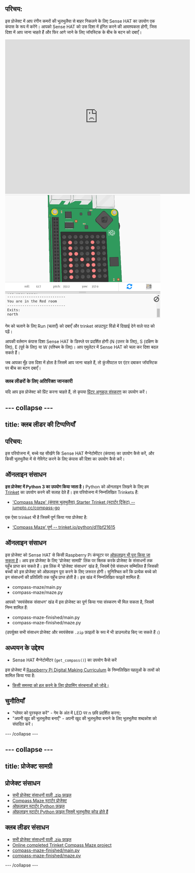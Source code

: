 ## परिचय:

इस प्रोजेक्ट में आप रंगीन कमरों की भूलभुलैया से बाहर निकलने के लिए Sense HAT का उपयोग एक कंपास के रूप में करेंगे। आपको Sense HAT को उस दिशा में इंगित करने की आवश्यकता होगी, जिस दिशा में आप जाना चाहते हैं और फिर आगे जाने के लिए जॉयस्टिक के बीच के बटन को दबाएँ।

<div class="trinket">
  <iframe src="https://trinket.io/embed/python/0c8cdacd70?outputOnly=true&start=result" width="600" height="500" frameborder="0" marginwidth="0" marginheight="0" allowfullscreen mark="crwd-mark">
</iframe> <img src="images/compass-final.png" />
</div>

गेम को चलाने के लिए Run (चलाएँ) को दबाएँ और trinket आउटपुट विंडो में दिखाई देने वाले पाठ को पढ़ें।

आपकी वर्तमान कंपास दिशा Sense HAT के डिस्प्ले पर प्रदर्शित होगी (N (उत्तर के लिए), S (दक्षिण के लिए), E (पूर्व के लिए) या W (पश्चिम के लिए)। आप एमुलेटर में Sense HAT को चला कर दिशा बदल सकते हैं।

जब आपका मुँह उस दिशा में होता है जिसमें आप जाना चाहते हैं, तो कुंजीपटल पर एंटर दबाकर जॉयस्टिक पर बीच का बटन दबाएँ।

### क्लब लीडरों के लिए अतिरिक्त जानकारी

यदि आप इस प्रोजेक्ट को प्रिंट करना चाहते हैं, तो कृपया [प्रिंटर अनुकूल संस्करण](https://projects.raspberrypi.org/en/projects/compass-maze/print) का उपयोग करें।

## \--- collapse \---

## title: क्लब लीडर की टिप्पणियाँ

## परिचय:

इस परियोजना में, बच्चे यह सीखेंगे कि Sense HAT मैग्नेटोमीटर (कंपास) का उपयोग कैसे करें, और किसी भूलभुलैया में से नेविगेट करने के लिए कंपास की दिशा का उपयोग कैसे करें।

## ऑनलाइन संसाधन

**इस प्रोजेक्ट में Python 3 का उपयोग किया जाता है।** Python को ऑनलाइन लिखने के लिए हम [Trinket](https://trinket.io/) का उपयोग करने की सलाह देते हैं। इस परियोजना में निम्नलिखित Trinkets हैं:

* ['Compass Maze' (कंपास भूलभुलैया) Starter Trinket (स्टार्टर ट्रिंकेट) -- jumpto.cc/compass-go](http://jumpto.cc/compass-go)

एक ऐसा trinket भी है जिसमें पूर्ण किया गया प्रोजेक्ट है:

* [‘Compass Maze’ पूर्ण -- trinket.io/python/d11bf21615](https://trinket.io/python/d11bf21615)

## ऑनलाइन संसाधन

इस प्रोजेक्ट को Sense HAT से किसी Raspberry Pi कंप्यूटर पर [ऑफ़लाइन भी पूरा किया जा सकता है](https://www.codeclubprojects.org/en-GB/resources/physical-sense-hat/)। आप इस प्रोजेक्ट के लिए 'प्रोजेक्ट सामग्री' लिंक पर क्लिक करके प्रोजेक्ट के संसाधनों तक पहुँच प्राप्त कर सकते हैं। इस लिंक में 'प्रोजेक्ट संसाधन' खंड है, जिसमें ऐसे संसाधन सम्मिलित हैं जिसकी बच्चों को इस प्रोजेक्ट को ऑफ़लाइन पूरा करने के लिए ज़रूरत होगी। सुनिश्चित करें कि प्रत्येक बच्चे को इन संसाधनों की प्रतिलिपि तक पहुँच प्राप्त होती है। इस खंड में निम्नलिखित फाइलें शामिल हैं:

* compass-maze/main.py
* compass-maze/maze.py

आपको 'स्वयंसेवक संसाधन' खंड में इस प्रोजेक्ट का पूर्ण किया गया संस्करण भी मिल सकता है, जिसमें निम्न शामिल हैं:

* compass-maze-finished/main.py
* compass-maze-finished/maze.py

(उपर्युक्त सभी संसाधन प्रोजेक्ट और स्वयंसेवक `.zip` फ़ाइलों के रूप में भी डाउनलोड किए जा सकते हैं।)

## अध्ययन के उद्देश्य

* Sense HAT मैग्नेटोमीटर (`get_compass()`) का उपयोग कैसे करें

इस प्रोजेक्ट में [Raspberry Pi Digital Making Curriculum](http://rpf.io/curriculum) के निम्नलिखित पहलुओं के तत्वों को शामिल किया गया है:

* [किसी समस्या को हल करने के लिए प्रोग्रामिंग संरचनाओं को जोड़े।](https://www.raspberrypi.org/curriculum/programming/builder)

## चुनौतियाँ

* "प्लेयर को पुरस्कृत करें" - गेम के अंत में LED पर n छवि प्रदर्शित करना;
* "अपनी खुद की भूलभुलैया बनाएँ" - अपनी खुद की भूलभुलैया बनाने के लिए भूलभुलैया शब्दकोश को संपादित करें।

\--- /collapse \---

## \--- collapse \---

## title: प्रोजेक्ट सामग्री

## प्रोजेक्ट संसाधन

* [सभी प्रोजेक्ट संसाधनों वाली .zip फ़ाइल](resources/compass-maze-project-resources.zip)
* [Compass Maze स्टार्टर प्रोजेक्ट](http://jumpto.cc/compass-go)
* [ऑफ़लाइन स्टार्टर Python फ़ाइल](resources/compass-maze-main.py)
* [ऑफ़लाइन स्टार्टर Python फ़ाइल जिसमें भूलभुलैया कोड होते हैं](resources/compass-maze-maze.py)

## क्लब लीडर संसाधन

* [सभी प्रोजेक्ट संसाधनों वाली .zip फ़ाइल](resources/compass-maze-volunteer-resources.zip)
* [Online completed Trinket Compass Maze project](https://trinket.io/python/0c8cdacd70)
* [compass-maze-finished/main.py](resources/compass-maze-finished-main.py)
* [compass-maze-finished/maze.py](resources/compass-maze-finished-maze.py)

\--- /collapse \---